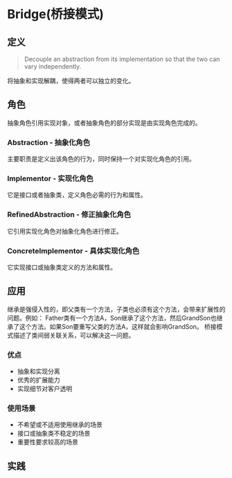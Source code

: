 # Bridge(桥接模式)

## 定义
> Decouple an abstraction from its implementation so that the two can vary independently.

将抽象和实现解耦，使得两者可以独立的变化。

## 角色
抽象角色引用实现对象，或者抽象角色的部分实现是由实现角色完成的。

### Abstraction - 抽象化角色
主要职责是定义出该角色的行为，同时保持一个对实现化角色的引用。

### Implementor - 实现化角色
它是接口或者抽象类，定义角色必需的行为和属性。

### RefinedAbstraction - 修正抽象化角色
它引用实现化角色对抽象化角色进行修正。

### ConcreteImplementor - 具体实现化角色
它实现接口或抽象类定义的方法和属性。


## 应用
继承是强侵入性的，即父类有一个方法，子类也必须有这个方法，会带来扩展性的问题。例如：
Father类有一个方法A，Son继承了这个方法，然后GrandSon也继承了这个方法。如果Son要重写父类的方法A，这样就会影响GrandSon。
桥接模式描述了类间弱关联关系，可以解决这一问题。

### 优点
- 抽象和实现分离
- 优秀的扩展能力
- 实现细节对客户透明

### 使用场景
- 不希望或不适用使用继承的场景
- 接口或抽象类不稳定的场景
- 重要性要求较高的场景


## 实践

